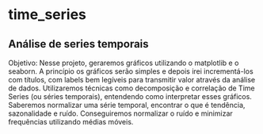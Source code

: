 # time_series
 ## Análise de series temporais

Objetivo:
Nesse projeto, geraremos gráficos utilizando o matplotlib e o seaborn. A princípio os gráficos serão simples e depois irei incrementá-los com títulos, com labels bem legíveis para transmitir valor através da análise de dados.
Utilizaremos técnicas como decomposição e correlação de Time Series (ou séries temporais), entendendo como interpretar esses gráficos.
Saberemos normalizar uma série temporal, encontrar o que é tendência, sazonalidade e ruído. Conseguiremos normalizar o ruído e minimizar frequências utilizando médias móveis.
